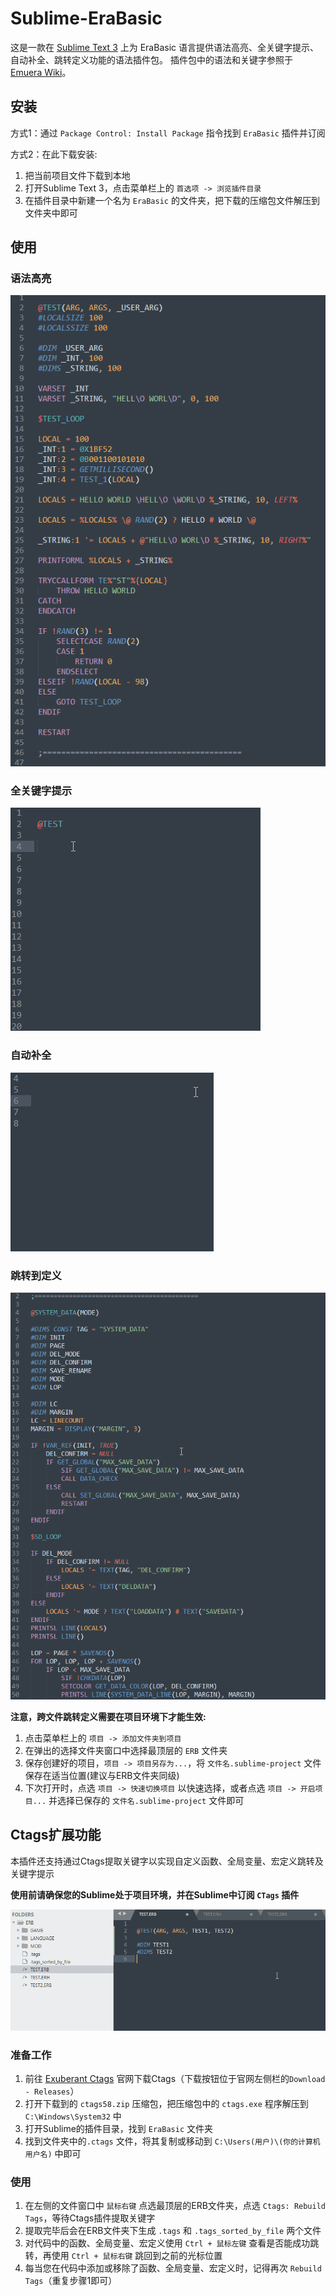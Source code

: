 # Sublime-EraBasic
这是一款在 [Sublime Text 3](http://www.sublimetext.com/) 上为 EraBasic 语言提供语法高亮、全关键字提示、自动补全、跳转定义功能的语法插件包。
插件包中的语法和关键字参照于 [Emuera Wiki](https://osdn.net/projects/emuera/wiki/FrontPage)。

## 安装
方式1：通过 `Package Control: Install Package` 指令找到 `EraBasic` 插件并订阅

方式2：在此下载安装:
1. 把当前项目文件下载到本地
2. 打开Sublime Text 3，点击菜单栏上的 `首选项 -> 浏览插件目录`
3. 在插件目录中新建一个名为 `EraBasic` 的文件夹，把下载的压缩包文件解压到文件夹中即可

## 使用

### 语法高亮
![](example_highlighting.png)


### 全关键字提示
![](example_full_keyword.gif)


### 自动补全
![](example_auto_complete.gif)


### 跳转到定义
![](example_goto_definition.gif)


**注意，跨文件跳转定义需要在项目环境下才能生效:**
1. 点击菜单栏上的 `项目 -> 添加文件夹到项目`
2. 在弹出的选择文件夹窗口中选择最顶层的 `ERB` 文件夹
3. 保存创建好的项目，`项目 -> 项目另存为...`，将 `文件名.sublime-project` 文件保存在适当位置(建议与ERB文件夹同级)
4. 下次打开时，点选 `项目 -> 快速切换项目` 以快速选择，或者点选 `项目 -> 开启项目...` 并选择已保存的 `文件名.sublime-project` 文件即可

## Ctags扩展功能
本插件还支持通过Ctags提取关键字以实现自定义函数、全局变量、宏定义跳转及关键字提示

**使用前请确保您的Sublime处于项目环境，并在Sublime中订阅 `CTags` 插件**

![](example_ctags.gif)


### 准备工作
1. 前往 [Exuberant Ctags](http://ctags.sourceforge.net/) 官网下载Ctags（下载按钮位于官网左侧栏的`Download - Releases`）
2. 打开下载到的 `ctags58.zip` 压缩包，把压缩包中的 `ctags.exe` 程序解压到 `C:\Windows\System32` 中
4. 打开Sublime的插件目录，找到 `EraBasic` 文件夹
5. 找到文件夹中的`.ctags` 文件，将其复制或移动到 `C:\Users(用户)\(你的计算机用户名)` 中即可

### 使用
1. 在左侧的文件窗口中 `鼠标右键` 点选最顶层的ERB文件夹，点选 `Ctags: Rebuild Tags`，等待Ctags插件提取关键字
2. 提取完毕后会在ERB文件夹下生成 `.tags` 和 `.tags_sorted_by_file` 两个文件
3. 对代码中的函数、全局变量、宏定义使用 `Ctrl + 鼠标左键` 查看是否能成功跳转，再使用 `Ctrl + 鼠标右键` 跳回到之前的光标位置
4. 每当您在代码中添加或移除了函数、全局变量、宏定义时，记得再次 `Rebuild Tags`（重复步骤1即可）
